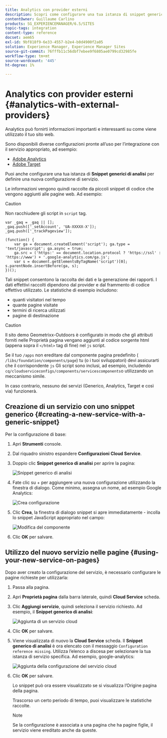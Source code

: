 ```yaml
---
title: Analytics con provider esterni
description: Scopri come configurare una tua istanza di snippet generici di Analytics per definire una nuova configurazione di servizio.
contentOwner: Guillaume Carlino
products: SG_EXPERIENCEMANAGER/6.5/SITES
topic-tags: integration
content-type: reference
docset: aem65
exl-id: 9bf818f9-6e33-4557-b2e4-b0d4900f2a05
solution: Experience Manager, Experience Manager Sites
source-git-commit: 76fffb11c56dbf7ebee9f6805ae0799cd32985fe
workflow-type: tm+mt
source-wordcount: '445'
ht-degree: 1%

---
```



# Analytics con provider esterni {#analytics-with-external-providers}

Analytics può fornirti informazioni importanti e interessanti su come viene utilizzato il tuo sito web.

Sono disponibili diverse configurazioni pronte all’uso per l’integrazione con il servizio appropriato, ad esempio:

* [Adobe Analytics](/help/sites-administering/adobeanalytics.md)
* [Adobe Target](/help/sites-administering/target.md)

Puoi anche configurare una tua istanza di **Snippet generici di analisi** per definire una nuova configurazione di servizio.

Le informazioni vengono quindi raccolte da piccoli snippet di codice che vengono aggiunti alle pagine web. Ad esempio:

>[!CAUTION]
>
>Non racchiudere gli script in `script` tag.

```
var _gaq = _gaq || [];
_gaq.push(['_setAccount', 'UA-XXXXX-X']);
_gaq.push(['_trackPageview']);

(function() {
    var ga = document.createElement('script'); ga.type = 'text/javascript'; ga.async = true;
    ga.src = ('https:' == document.location.protocol ? 'https://ssl' : 'https://www') + '.google-analytics.com/ga.js';
    var s = document.getElementsByTagName('script')[0]; s.parentNode.insertBefore(ga, s);
})();
```

Tali snippet consentono la raccolta dei dati e la generazione dei rapporti. I dati effettivi raccolti dipendono dal provider e dal frammento di codice effettivo utilizzato. Le statistiche di esempio includono:

* quanti visitatori nel tempo
* quante pagine visitate
* termini di ricerca utilizzati
* pagine di destinazione

>[!CAUTION]
>
>Il sito demo Geometrixx-Outdoors è configurato in modo che gli attributi forniti nelle Proprietà pagina vengano aggiunti al codice sorgente html (appena sopra il `</html>` tag di fine) nel `js` script.
>
>Se il tuo `/apps` non ereditare dal componente pagina predefinito ( `/libs/foundation/components/page`) tu (o i tuoi sviluppatori) devi assicurarti che il corrispondente `js` Gli script sono inclusi, ad esempio, includendo `cq/cloudserviceconfigs/components/servicescomponents`o utilizzando un meccanismo simile.
>
>In caso contrario, nessuno dei servizi (Generico, Analytics, Target e così via) funzionerà.

## Creazione di un servizio con uno snippet generico {#creating-a-new-service-with-a-generic-snippet}

Per la configurazione di base:

1. Apri **Strumenti** console.
1. Dal riquadro sinistro espandere **Configurazioni Cloud Service**.
1. Doppio clic **Snippet generico di analisi** per aprire la pagina:

   ![Snippet generico di analisi](assets/analytics_genericoverview.png)

1. Fate clic su + per aggiungere una nuova configurazione utilizzando la finestra di dialogo. Come minimo, assegna un nome, ad esempio Google Analytics:

   ![Crea configurazione](assets/analytics_addconfig.png)

1. Clic **Crea**, la finestra di dialogo snippet si apre immediatamente - incolla lo snippet JavaScript appropriato nel campo:

   ![Modifica del componente](assets/analytics_snippet.png)

1. Clic **OK** per salvare.

## Utilizzo del nuovo servizio nelle pagine {#using-your-new-service-on-pages}

Dopo aver creato la configurazione del servizio, è necessario configurare le pagine richieste per utilizzarla:

1. Passa alla pagina.
1. Apri **Proprietà pagina** dalla barra laterale, quindi **Cloud Service** scheda.
1. Clic **Aggiungi servizio**, quindi seleziona il servizio richiesto. Ad esempio, il **Snippet generico di analisi**:

   ![Aggiunta di un servizio cloud](assets/analytics_selectservice.png)

1. Clic **OK** per salvare.
1. Viene visualizzata di nuovo la **Cloud Service** scheda. Il **Snippet generico di analisi** è ora elencato con il messaggio `Configuration reference missing`. Utilizza l’elenco a discesa per selezionare la tua istanza di servizio specifica. Ad esempio, google-analytics:

   ![Aggiunta della configurazione del servizio cloud](assets/analytics_selectspecificservice.png)

1. Clic **OK** per salvare.

   Lo snippet può ora essere visualizzato se si visualizza l’Origine pagina della pagina.

   Trascorso un certo periodo di tempo, puoi visualizzare le statistiche raccolte.

   >[!NOTE]
   >
   >Se la configurazione è associata a una pagina che ha pagine figlie, il servizio viene ereditato anche da queste.
